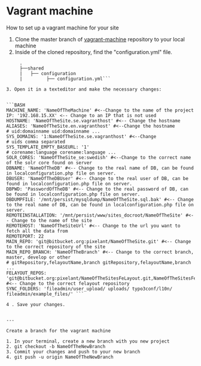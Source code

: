 # Vagrant machine

How to set up a vagrant machine for your site

1. Clone the master branch of [vagrant-machine](https://bitbucket.org/pixelant/vagrant-machines) repository to your local machine
2. Inside of the cloned repository, find the "configuration.yml" file.
 ```
      .
      ├──shared
      |   ├── configuration
      |         ├── configuration.yml```

3. Open it in a texteditor and make the necessary changes:


```BASH
MACHINE_NAME: 'NameOfTheMachine' #<--Change to the name of the project
IP: '192.168.15.XX' <-- Change to an IP that is not used
HOSTNAME: 'NameOfTheSite.se.vagranthost' #<-- Change the hostname
ALIASES: 'NameOfTheSite.en.vagranthost' #<--Change the hostname
# uid:domainname uid:domainname ...
SYS_DOMAINS: '1:NameOfTheSite.se.vagranthost' #<--Change 
# uids comma separated
SYS_TEMPLATE_EMPTY_BASEURL: '1'
# corename:language corename:language ...
SOLR_CORES: 'NameOfTheSite_se:swedish' #<--Change to the correct name of the solr core found on server
DBNAME: 'NameOfTheDB' #<-- Change to the real name of DB, can be found in localconfiguration.php file on server.
DBUSER: 'NameOfTheDBUser' #<-- Change to the real user of DB, can be found in localconfiguration.php file on server.
DBPWD: 'PasswordOfTheDB' #<-- Change to the real password of DB, can be found in localconfiguration.php file on server.
DBDUMPFILE: '/mnt/persist/mysqldump/NameOfTheSite.sql.bak' #<-- Change to the real name of DB, can be found in localconfiguration.php file on server.
REMOTEINSTALLATION: '/mnt/persist/www/sites_docroot/NameOfTheSite' #<-- Change to the name of the site
REMOTEHOST: 'NameOfTheSiteUrl' #<-- Change to the url you want to fetch all the data from
REMOTEPORT: 22
MAIN_REPO: 'git@bitbucket.org:pixelant/NameOfTheSite.git' #<-- Change to the correct repository of the site 
MAIN_REPO_BRANCH: 'NameOfTheBranch' #<-- Change to the correct branch, master, develop or other
# gitRepository,felayoutName,branch gitRepository,felayoutName,branch ...
FELAYOUT_REPOS: 'git@bitbucket.org:pixelant/NameOfTheSitesFeLayout.git,NameOfTheSitesFeLayout,big' #<-- Change to the correct felayout repository
SYNC_FOLDERS: 'fileadmin/user_upload/ uploads/ typo3conf/l10n/ fileadmin/example_files/' ```

4 . Save your changes.


---

Create a branch for the vagrant machine

1. In your terminal, create a new branch with you new project
2. git checkout -b NameOfTheNewBranch
3. Commit your changes and push to your new branch
4. git push -u origin NameOfTheNewBranch 